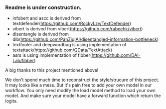 ### Readme is under construction.

* infobert and ascc is derived from textdefender(https://github.com/RockyLzy/TextDefender)
* vibert is derived from vibert(https://github.com/rabeehk/vibert)
* disentangle is derived from dib(https://github.com/PanZiqiAI/disentangled-information-bottleneck)
* textfooler and deepwordbug is using implementation of textattack(https://github.com/QData/TextAttack)
* asrs is using implementation of fibber(https://github.com/DAI-Lab/fibber)

A big thanks to this project mentioned above!

We don't spend much time to reconstruct the style/strucure of this project. It may looks like a mess. But it's pain free to add your own model in our workflow. You only need modify the load model method to load your own model. And make sure your model have a forward function which return the logits.

